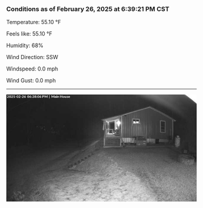 ### Conditions as of February 26, 2025 at 6:39:21 PM CST 

Temperature: 55.10 &deg;F

Feels like: 55.10 &deg;F

Humidity: 68%

Wind Direction: SSW

Windspeed: 0.0 mph

Wind Gust: 0.0 mph

---

<img src="./images/latest.jpeg"/>

